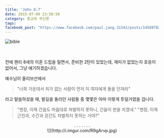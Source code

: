 ```yaml
---
title: 'John 8:7'
date: 2015-07-09 23:58:50
category: 종교와 무신론
tags:
facebook_post: "https://www.facebook.com/paul.jang.31542/posts/1458978287756218"
---
```


![bible](http://i.imgur.com/czTSTcT.jpg)

<br/><br/>
전에 헨리 8세의 이혼 드립을 밀면서, 준비한 2탄이 있었는데, 재미가 없었는지 호응이 없어서, 그냥 얘기하겠습니다.

예수님이 올리브산에서

>"너희 가운데서 죄가 없는 사람이 먼저 이 여자에게 돌을 던져라" 

라고 말씀하셨을 때, 발길을 돌리던 사람들 중 몇몇은 아마 이렇게 투덜거렸을 겁니다.

>"젠장, 이제 간음도 마음대로 처벌하지 못하니, 간음이 판을 치겠네."
>"젠장, 이제 근친과, 수간과 강간도 처벌하지 못하는 거야?"

<center>
.
.
.
.
.
.
.
</center>
<center>![](http://i.imgur.com/R9gArvp.jpg)</center>
